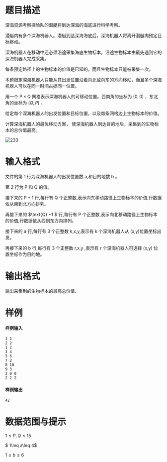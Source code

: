 
# 题目描述

深海资源考察探险队的潜艇将到达深海的海底进行科学考察。

潜艇内有多个深海机器人。潜艇到达深海海底后，深海机器人将离开潜艇向预定目标移动。

深海机器人在移动中还必须沿途采集海底生物标本。沿途生物标本由最先遇到它的深海机器人完成采集。

每条预定路径上的生物标本的价值是已知的，而且生物标本只能被采集一次。

本题限定深海机器人只能从其出发位置沿着向北或向东的方向移动，而且多个深海机器人可以在同一时间占据同一位置。

用一个 $\text{P} \times \text{Q}$ 网格表示深海机器人的可移动位置。西南角的坐标为 $(0,0)$ ，东北角的坐标为 $(Q,P)$ 。

给定每个深海机器人的出发位置和目标位置，以及每条网格边上生物标本的价值。

计算深海机器人的最优移动方案， 使深海机器人到达目的地后，采集到的生物标本的总价值最高。

![233](/source/guoj/1049/img/aHR0cHM6Ly9ndW9qLmljdS9wcm9ibGVtLzEwNDkvaHR0cHM6Ly93d3cub2ouc3d1c3QuZWR1LmNuL3VwbG9hZC9pbWFnZS9wcm9ibGVtLzE3NTUucG5n.png)

# 输入格式

文件的第 $1$ 行为深海机器人的出发位置数 a,和目的地数 $\text{b}$ 。

第 $2$ 行为 $\text{P}$ 和 $\text{Q}$ 的值。

接下来的 $\text{P} +1$ 行,每行有 $\text{Q}$ 个正整数,表示向东移动路径上生物标本的价值,行数据依从南到北方向排列。

再接下来的 $\text{Q} +1 $ 行,每行有 $\text{P}$ 个正整数,表示向北移动路径上生物标本的价值,行数据依从西到东方向排列。

接下来的 $\text{a}$ 行,每行有 $3$ 个正整数 $\text{k,x,y}$,表示有 $\text{k}$ 个深海机器人从 $(\text{x,y})$位置坐标出发。

再接下来的 $\text{b}$ 行,每行有 $3$ 个正整数 $\text{r,x,y}$ ,表示有 $\text{r}$ 个深海机器人可选择 $(\text{x,y})$ 位置坐标作为目的地。

# 输出格式

输出采集到的生物标本的最高总价值.

# 样例

#### 样例输入
```plain
1 1
2 2
1 2
3 4
5 6
7 2
8 10
9 3
2 0 0
2 2 2
```
#### 样例输出
```plain
42
```

# 数据范围与提示

$1\leq P,Q\leq15$

$ 1\leq a\leq 4$

$1\leq b\leq 6$


